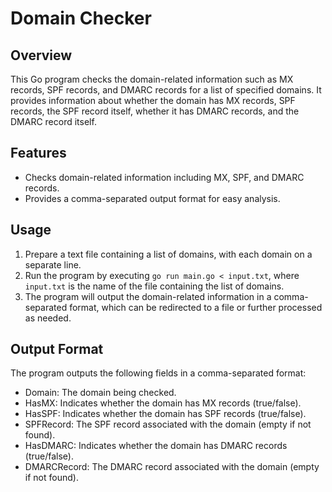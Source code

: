 # Domain Checker

## Overview
This Go program checks the domain-related information such as MX records, SPF records, and DMARC records for a list of specified domains. It provides information about whether the domain has MX records, SPF records, the SPF record itself, whether it has DMARC records, and the DMARC record itself.

## Features
- Checks domain-related information including MX, SPF, and DMARC records.
- Provides a comma-separated output format for easy analysis.

## Usage
1. Prepare a text file containing a list of domains, with each domain on a separate line.
2. Run the program by executing `go run main.go < input.txt`, where `input.txt` is the name of the file containing the list of domains.
3. The program will output the domain-related information in a comma-separated format, which can be redirected to a file or further processed as needed.

## Output Format
The program outputs the following fields in a comma-separated format:
- Domain: The domain being checked.
- HasMX: Indicates whether the domain has MX records (true/false).
- HasSPF: Indicates whether the domain has SPF records (true/false).
- SPFRecord: The SPF record associated with the domain (empty if not found).
- HasDMARC: Indicates whether the domain has DMARC records (true/false).
- DMARCRecord: The DMARC record associated with the domain (empty if not found).
